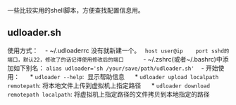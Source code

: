 一些比较实用的shell脚本，方便查找配置信息用。

## udloader.sh
使用方式：
    - ~/.udloaderrc 没有就新建一个。
    ```
    host user@ip
    port sshd的端口，默认22，修改了的话记得使用修改后的端口
    ```
    - ~/.zshrc(或者~/.bashrc)中添加如下别名：
    ```
    alias udloader='sh /your/save/path/udloader.sh'
    ```
    - 开始使用：
      * `udloader --help`:  显示帮助信息
      * `udloader upload localpath remotepath`: 将本地文件上传到虚拟机上指定路径
      * `udloader download remotepath localpath`: 将虚拟机上指定路径的文件拷贝到本地指定的路径
